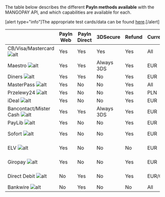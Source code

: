 The table below describes the different **PayIn methods available** with the MANGOPAY API, and which capabilities are available for each.

[alert type="info"]The appropriate test cards/data can be found [here](/guide/testing-payments).[/alert]

|  | PayIn Web | PayIn Direct | 3DSecure | Refund | Currency | Payment Type |
| -------- | -------- | -------- | -------- | -------- | -------- | -------- |
| CB/Visa/Mastercard  ![alt](/uploads/medias/cb-visa-mastercard.png)     | Yes |	Yes	| Yes | Yes | All |	Card |
| Maestro ![alt](/uploads/medias/103_0_574_Maestro21.png) | Yes | Yes | Always 3DS | Yes | EUR | Card |
| Diners ![alt](/uploads/medias/diners.png) | Yes | Yes | No | Yes | EUR | Card |
| MasterPass ![alt](/uploads/medias/MasterPass_200x1001.png) | Yes | No | No | Yes | All | Card |
| Przelewy24 ![alt](/uploads/medias/p24-small.png) | Yes | No | No | Yes | PLN | Card |
| iDeal ![alt](/uploads/medias/IDEAL_Logo.png) | Yes | No | No | Yes | EUR | Card |
| Bancontact/Mister Cash ![alt](/uploads/medias/bancontact.png) | Yes | Yes | Always 3DS | Yes | EUR | Card |
| PayLib ![alt](/uploads/medias/paylib.jpg) | Yes | No | No | Yes | EUR | Card |
| Sofort ![alt](/uploads/medias/Sofort.png) | Yes | No | No | Yes | EUR | Direct Debit |
| ELV ![alt](/uploads/medias/elv.png) | Yes | No | No | No | EUR | Direct Debit |
| Giropay ![alt](/uploads/medias/giropay.jpg) | Yes | No | No | Yes | EUR | Direct Debit |
| Direct Debit ![alt](/uploads/medias/bank.png) | No | Yes | No | Yes | EUR/GBP | Direct Debit |
| Bankwire ![alt](/uploads/medias/bank.png) | No | Yes | No | No | All | Bankwire |